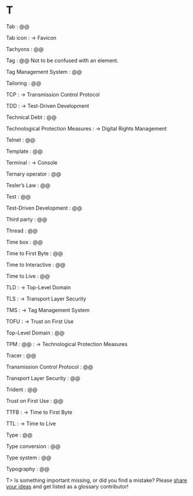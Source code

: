 # T

Tab
: @@

Tab icon
: → Favicon

Tachyons
: @@

Tag
: @@ Not to be confused with an element.

Tag Management System
: @@

Tailoring
: @@

TCP
: → Transmission Control Protocol

TDD
: → Test-Driven Development

Technical Debt
: @@

Technological Protection Measures
: → Digital Rights Management

Telnet
: @@

Template
: @@

Terminal
: → Console

Ternary operator
: @@

Tesler’s Law
: @@

Test
: @@

Test-Driven Development
: @@

Third party
: @@

Thread
: @@

Time box
: @@

Time to First Byte
: @@

Time to Interactive
: @@

Time to Live
: @@

TLD
: → Top-Level Domain

TLS
: → Transport Layer Security

TMS
: → Tag Management System

TOFU
: → Trust on First Use

Top-Level Domain
: @@

TPM
: @@
: → Technological Protection Measures

Tracer
: @@

Transmission Control Protocol
: @@

Transport Layer Security
: @@

Trident
: @@

Trust on First Use
: @@

TTFB
: → Time to First Byte 

TTL
: → Time to Live

Type
: @@

Type conversion
: @@

Type system
: @@

Typography
: @@

T> Is something important missing, or did you find a mistake? Please [share your ideas](https://github.com/j9t/web-development-glossary/blob/master/manuscript/t.md) and get listed as a glossary contributor!